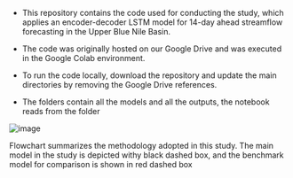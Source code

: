 * This repository contains the code used for conducting the study, which applies an encoder-decoder LSTM model for 14-day ahead streamflow forecasting in the Upper Blue Nile Basin.

* The code was originally hosted on our Google Drive and was executed in the Google Colab environment.

* To run the code locally, download the repository and update the main directories by removing the Google Drive references.

* The folders contain all the models and all the outputs, the notebook reads from the folder

![image](https://github.com/user-attachments/assets/4080bec0-6c30-45bf-8de8-3476eade4dc3)
 
Flowchart summarizes the methodology adopted in this study. The main model in the study is depicted withy black dashed box, and the benchmark model for comparison is shown in red dashed box
